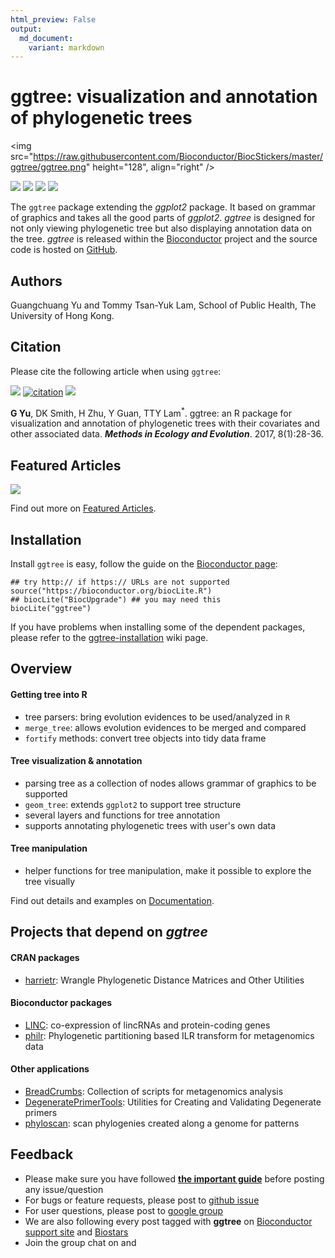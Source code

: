 ```yaml
---
html_preview: False
output:
  md_document:
    variant: markdown
---
```


ggtree: visualization and annotation of phylogenetic trees
==========================================================

<!-- AddToAny BEGIN -->
<div class="a2a_kit a2a_kit_size_32 a2a_default_style">

<a class="a2a_dd" href="//www.addtoany.com/share"></a>
<a class="a2a_button_facebook"></a> <a class="a2a_button_twitter"></a>
<a class="a2a_button_google_plus"></a>
<a class="a2a_button_pinterest"></a> <a class="a2a_button_reddit"></a>
<a class="a2a_button_sina_weibo"></a> <a class="a2a_button_wechat"></a>
<a class="a2a_button_douban"></a>

</div>

<script async src="//static.addtoany.com/menu/page.js"></script>
<!-- AddToAny END -->
<img src="https://raw.githubusercontent.com/Bioconductor/BiocStickers/master/ggtree/ggtree.png" height="128", align="right" />

<link rel="stylesheet" href="https://guangchuangyu.github.io/css/font-awesome.min.css">
<link rel="stylesheet" href="https://guangchuangyu.github.io/css/academicons.min.css">

[![](https://img.shields.io/badge/release%20version-1.6.11-blue.svg?style=flat)](https://bioconductor.org/packages/ggtree)
[![](https://img.shields.io/badge/devel%20version-1.7.10-blue.svg?style=flat)](https://github.com/guangchuangyu/ggtree)
[![](https://img.shields.io/badge/download-13085/total-blue.svg?style=flat)](https://bioconductor.org/packages/stats/bioc/ggtree)
[![](https://img.shields.io/badge/download-967/month-blue.svg?style=flat)](https://bioconductor.org/packages/stats/bioc/ggtree)

The `ggtree` package extending the *ggplot2* package. It based on
grammar of graphics and takes all the good parts of *ggplot2*. *ggtree*
is designed for not only viewing phylogenetic tree but also displaying
annotation data on the tree. *ggtree* is released within the
[Bioconductor](https://bioconductor.org/packages/ggtree/) project and
the source code is hosted on
<a href="https://github.com/GuangchuangYu/ggtree"><i class="fa fa-github fa-lg"></i>
GitHub</a>.

<i class="fa fa-user"></i> Authors
----------------------------------

Guangchuang Yu and Tommy Tsan-Yuk Lam, School of Public Health, The
University of Hong Kong.

<a href="https://twitter.com/guangchuangyu"><i class="fa fa-twitter fa-3x"></i></a>
<a href="https://guangchuangyu.github.io/blog_images/biobabble.jpg"><i class="fa fa-wechat fa-3x"></i></a>
<a href="https://www.ncbi.nlm.nih.gov/pubmed/?term=Guangchuang+Yu[Author+-+Full]"><i class="ai ai-pubmed ai-3x"></i></a>
<a href="https://scholar.google.com.hk/citations?user=DO5oG40AAAAJ&hl=en"><i class="ai ai-google-scholar ai-3x"></i></a>
<a href="https://orcid.org/0000-0002-6485-8781"><i class="ai ai-orcid ai-3x"></i></a>
<a href="https://impactstory.org/u/0000-0002-6485-8781"><i class="ai ai-impactstory ai-3x"></i></a>

<i class="fa fa-book"></i> Citation
-----------------------------------

Please cite the following article when using `ggtree`:

[![](https://img.shields.io/badge/doi-10.1111/2041--210X.12628-blue.svg?style=flat)](http://dx.doi.org/10.1111/2041-210X.12628)
[![citation](https://img.shields.io/badge/cited%20by-11-blue.svg?style=flat)](https://scholar.google.com.hk/scholar?oi=bibs&hl=en&cites=7268358477862164627)
[![](https://img.shields.io/badge/Altmetric-348-blue.svg?style=flat)](https://www.altmetric.com/details/10533079)

**G Yu**, DK Smith, H Zhu, Y Guan, TTY Lam<sup>\*</sup>. ggtree: an R
package for visualization and annotation of phylogenetic trees with
their covariates and other associated data. ***Methods in Ecology and
Evolution***. 2017, 8(1):28-36.

<i class="fa fa-pencil"></i> Featured Articles
----------------------------------------------

![](https://guangchuangyu.github.io/featured_img/ggtree/2015_peiyu_1-s2.0-S1567134815300721-gr1.jpg)

<i class="fa fa-hand-o-right"></i> Find out more on
<i class="fa fa-pencil"></i> [Featured
Articles](https://guangchuangyu.github.io/ggtree/featuredArticles/).

<i class="fa fa-download"></i> Installation
-------------------------------------------

Install `ggtree` is easy, follow the guide on the [Bioconductor
page](https://bioconductor.org/packages/ggtree/):

``` {.r}
## try http:// if https:// URLs are not supported
source("https://bioconductor.org/biocLite.R")
## biocLite("BiocUpgrade") ## you may need this
biocLite("ggtree")
```

If you have problems when installing some of the dependent packages,
please refer to the
[ggtree-installation](https://github.com/GuangchuangYu/ggtree/wiki/ggtree-installation)
wiki page.

<i class="fa fa-cogs"></i> Overview
-----------------------------------

#### <i class="fa fa-angle-double-right"></i> Getting tree into R

-   tree parsers: bring evolution evidences to be used/analyzed in `R`
-   `merge_tree`: allows evolution evidences to be merged and compared
-   `fortify` methods: convert tree objects into tidy data frame

#### <i class="fa fa-angle-double-right"></i> Tree visualization & annotation

-   parsing tree as a collection of nodes allows grammar of graphics to
    be supported
-   `geom_tree`: extends `ggplot2` to support tree structure
-   several layers and functions for tree annotation
-   supports annotating phylogenetic trees with user's own data

#### <i class="fa fa-angle-double-right"></i> Tree manipulation

-   helper functions for tree manipulation, make it possible to explore
    the tree visually

<i class="fa fa-hand-o-right"></i> Find out details and examples on
<i class="fa fa-book"></i>
[Documentation](https://guangchuangyu.github.io/ggtree/documentation/).

<i class="fa fa-code-fork"></i> Projects that depend on *ggtree*
----------------------------------------------------------------

#### <i class="fa fa-angle-double-right"></i> CRAN packages

-   [harrietr](https://cran.r-project.org/package=harrietr): Wrangle
    Phylogenetic Distance Matrices and Other Utilities

#### <i class="fa fa-angle-double-right"></i> Bioconductor packages

-   [LINC](https://www.bioconductor.org/packages/LINC): co-expression of
    lincRNAs and protein-coding genes
-   [philr](https://www.bioconductor.org/packages/philr): Phylogenetic
    partitioning based ILR transform for metagenomics data

#### <i class="fa fa-angle-double-right"></i> Other applications

-   [BreadCrumbs](https://bitbucket.org/biobakery/breadcrumbs):
    Collection of scripts for metagenomics analysis
-   [DegeneratePrimerTools](https://github.com/esnapd/DegeneratePrimerTools):
    Utilities for Creating and Validating Degenerate primers
-   [phyloscan](https://github.com/olli0601/phyloscan): scan phylogenies
    created along a genome for patterns

<i class="fa fa-comments"></i> Feedback
---------------------------------------

<ul class="fa-ul">
    <li><i class="fa-li fa fa-hand-o-right"></i> Please make sure you have followed <a href="https://guangchuangyu.github.io/2016/07/how-to-bug-author/"><strong>the important guide</strong></a> before posting any issue/question</li>
    <li><i class="fa-li fa fa-bug"></i> For bugs or feature requests, please post to <i class="fa fa-github-alt"></i> <a href="https://github.com/GuangchuangYu/ggtree/issues">github issue</a></li>
    <li><i class="fa-li fa fa-question"></i>  For user questions, please post to <i class="fa fa-google"></i> <a href="https://groups.google.com/forum/#!forum/bioc-ggtree">google group</a></li>
    <li><i class="fa-li fa fa-support"></i> We are also following every post tagged with <strong>ggtree</strong> on <a href="https://support.bioconductor.org">Bioconductor support site</a> and <a href="https://www.biostars.org">Biostars</a></li>
    <li><i class="fa-li fa fa-commenting"></i> Join the group chat on <a href="https://twitter.com/hashtag/ggtree"><i class="fa fa-twitter fa-lg"></i></a> and <a href="http://huati.weibo.com/k/ggtree"><i class="fa fa-weibo fa-lg"></i></a></li>

</ul>
